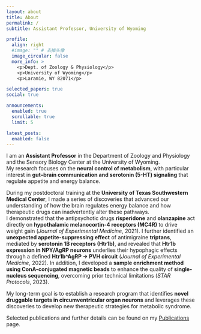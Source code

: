 ```yaml
---
layout: about
title: About
permalink: /
subtitle: Assistant Professor, University of Wyoming

profile:
  align: right
  #image: "" # 去掉头像
  image_circular: false
  more_info: >
    <p>Dept. of Zoology & Physiology</p>
    <p>University of Wyoming</p>
    <p>Laramie, WY 82071</p>

selected_papers: true
social: true

announcements:
  enabled: true
  scrollable: true
  limit: 5

latest_posts:
  enabled: false
---
```


I am an **Assistant Professor** in the Department of Zoology and Physiology and the Sensory Biology Center at the University of Wyoming.  
My research focuses on the **neural control of metabolism**, with particular interest in **gut–brain communication and serotonin (5-HT) signaling** that regulate appetite and energy balance.  

During my postdoctoral training at the **University of Texas Southwestern Medical Center**, I made a series of discoveries that advanced our understanding of how the brain regulates energy balance and how therapeutic drugs can inadvertently alter these pathways.  
I demonstrated that the antipsychotic drugs **risperidone** and **olanzapine** act directly on **hypothalamic melanocortin-4 receptors (MC4R)** to drive weight gain (*Journal of Experimental Medicine*, 2021). I further identified an **unexpected appetite-suppressing effect** of antimigraine **triptans**, mediated by **serotonin 1B receptors (Htr1b)**, and revealed that **Htr1b expression in NPY/AgRP neurons** underlies their hypophagic effects through a defined **Htr1b^AgRP → PVH circuit** (*Journal of Experimental Medicine*, 2022). In addition, I developed a **sample enrichment method using ConA-conjugated magnetic beads** to enhance the quality of **single-nucleus sequencing**, overcoming prior technical limitations (*STAR Protocols*, 2023).  

My long-term goal is to establish a research program that identifies **novel druggable targets in circumventricular organ neurons** and leverages these discoveries to develop new therapeutic strategies for metabolic syndrome.  

Selected publications and further details can be found on my [Publications](/publications/) page.
